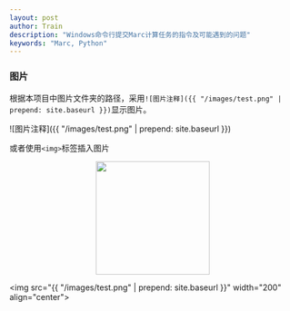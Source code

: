 ```yaml
---
layout: post
author: Train
description: "Windows命令行提交Marc计算任务的指令及可能遇到的问题"
keywords: "Marc, Python"
---
```


### 图片

根据本项目中图片文件夹的路径，采用`![图片注释]({{ "/images/test.png" | prepend: site.baseurl }})`显示图片。

![图片注释]({{ "/images/test.png" | prepend: site.baseurl }})

或者使用`<img>`标签插入图片
<div align='center'><img src="{{ "/images/test.png" | prepend: site.baseurl }}" width="200"></div>

<img src="{{ "/images/test.png" | prepend: site.baseurl }}" width="200" align="center">

<div class="divider"></div>